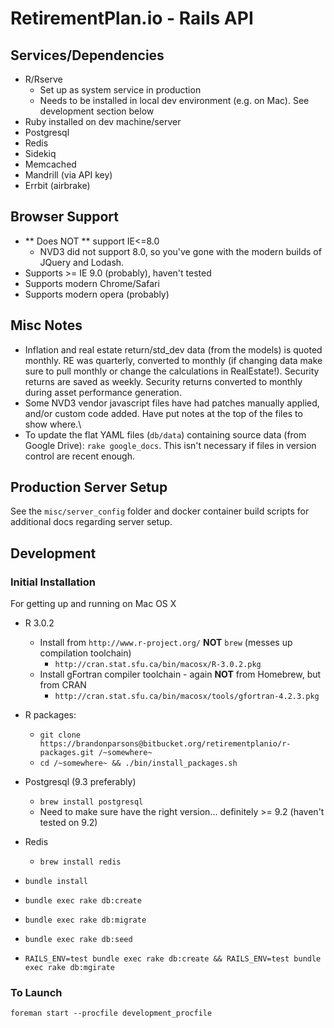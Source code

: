 RetirementPlan.io - Rails API
==================================

Services/Dependencies
----------------------

- R/Rserve
  + Set up as system service in production
  + Needs to be installed in local dev environment (e.g. on Mac). See development section below
- Ruby installed on dev machine/server
- Postgresql
- Redis
- Sidekiq
- Memcached
- Mandrill (via API key)
- Errbit (airbrake)


Browser Support
---------------

- ** Does NOT ** support IE<=8.0
  + NVD3 did not support 8.0, so you've gone with the modern builds of JQuery and Lodash.
- Supports >= IE 9.0 (probably), haven't tested
- Supports modern Chrome/Safari
- Supports modern opera (probably)


Misc Notes
------------

- Inflation and real estate return/std_dev data (from the models) is quoted monthly. RE was quarterly, converted to monthly (if changing data make sure to pull monthly or change the calculations in RealEstate!).  Security returns are saved as weekly.  Security returns converted to monthly during asset performance generation.
- Some NVD3 vendor javascript files have had patches manually applied, and/or custom code added. Have put notes at the top of the files to show where.\
- To update the flat YAML files (`db/data`) containing source data (from Google Drive): `rake google_docs`. This isn't necessary if files in version control are recent enough.


Production Server Setup
------------------------

See the `misc/server_config` folder and docker container build scripts for additional docs regarding server setup.


Development
-----------

### Initial Installation ###

For getting up and running on Mac OS X

- R 3.0.2
  + Install from `http://www.r-project.org/` **NOT** `brew` (messes up compilation toolchain)
    * `http://cran.stat.sfu.ca/bin/macosx/R-3.0.2.pkg`
  + Install gFortran compiler toolchain - again **NOT** from Homebrew, but from CRAN
    * `http://cran.stat.sfu.ca/bin/macosx/tools/gfortran-4.2.3.pkg`
- R packages:
  + `git clone https://brandonparsons@bitbucket.org/retirementplanio/r-packages.git /~somewhere~`
  + `cd /~somewhere~ && ./bin/install_packages.sh`

- Postgresql (9.3 preferably)
  + `brew install postgresql` 
  + Need to make sure have the right version... definitely >= 9.2 (haven't tested on 9.2)

- Redis
    + `brew install redis`

- `bundle install`
- `bundle exec rake db:create`
- `bundle exec rake db:migrate`
- `bundle exec rake db:seed`
- `RAILS_ENV=test bundle exec rake db:create && RAILS_ENV=test bundle exec rake db:mgirate`

### To Launch ###

`foreman start --procfile development_procfile`
